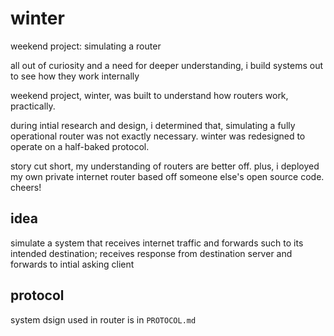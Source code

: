 # winter
weekend project: simulating a router

all out of curiosity and a need for deeper understanding, i build systems out to see how they work internally

weekend project, winter, was built to understand how routers work, practically.

during intial research and design, i determined that, simulating a fully operational router was not exactly necessary. winter was redesigned to operate on a half-baked protocol.

story cut short, my understanding of routers are better off. plus, i deployed my own private internet router based off someone else's open source code. cheers!

## idea
simulate a system that receives internet traffic and forwards such to its intended destination; receives response from destination server and forwards to intial asking client

## protocol
system dsign used in router is in ```PROTOCOL.md```

